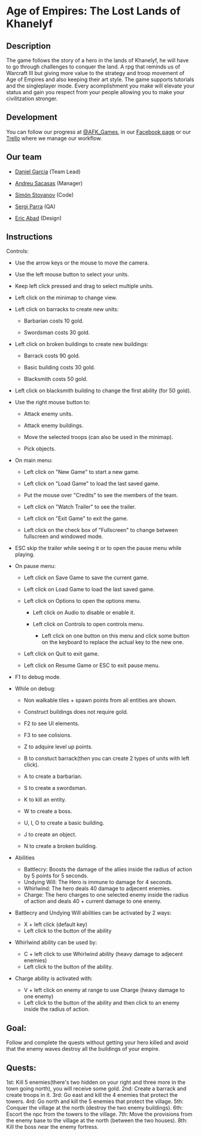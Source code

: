 ﻿# Age of Empires: The Lost Lands of Khanelyf
## Description
The game follows the story of a hero in the lands of Khanelyf, he will have to go through challenges to conquer the land. A rpg that reminds us of Warcraft III but giving more value to the strategy and troop movement of Age of Empires and also keeping their art style. The game supports tutorials and the singleplayer mode. Every acomplishment you make will elevate your status and gain you respect from your people allowing you to make your civilitzation stronger.

## Development
You can follow our progress at [@AFK_Games](https://twitter.com/AFK_Games), in our [Facebook page](https://www.facebook.com/AwayFromKeyboardGames/) or our [Trello](https://trello.com/b/SDxGXSx2/project-2) where we manage our workflow. 

## Our team
* [Daniel Garcia](https://github.com/viriato22)  (Team Lead)

* [Andreu Sacasas](https://github.com/Andreu997) (Manager)

* [Simón Stoyanov](https://github.com/SimonStoyanov) (Code)

* [Sergi Parra](https://github.com/t3m1X) (QA)

* [Eric Abad](https://github.com/cireks) (Design)

## Instructions

Controls:

* Use the arrow keys or the mouse to move the camera.

* Use the left mouse button to select your units.

* Keep left click pressed and drag to select multiple units.

* Left click on the minimap to change view.

* Left click on barracks to create new units:

  * Barbarian costs 10 gold.

  * Swordsman costs 30 gold.

* Left click on broken buildings to create new buildings:

  * Barrack costs 90 gold.

  * Basic building costs 30 gold.

  * Blacksmith costs 50 gold.

* Left click on blacksmith building to change the first ability (for 50 gold).

* Use the right mouse button to:

  * Attack enemy units.
 
  * Attack enemy buildings.
 
  * Move the selected troops (can also be used in the minimap).

  * Pick objects.

* On main menu:

  * Left click on "New Game" to start a new game.

  * Left click on "Load Game" to load the last saved game.

  * Put the mouse over "Credits" to see the members of the team.

  * Left click on "Watch Trailer" to see the trailer.

  * Left click on "Exit Game" to exit the game.

  * Left click on the check box of "Fullscreen" to change between fullscreen and windowed mode.

* ESC skip the trailer while seeing it or to open the pause menu while playing.

* On pause menu:

  * Left click on Save Game to save the current game.

  * Left click on Load Game to load the last saved game.

  * Left click on Options to open the options menu.

	* Left click on Audio to disable or enable it.

	* Left click on Controls to open controls menu.

		* Left click on one button on this menu and click some button on the keyboard to replace the actual key to the new one.

  * Left click on Quit to exit game.

  * Left click on Resume Game or ESC to exit pause menu.

* F1 to debug mode.

* While on debug:

  * Non walkable tiles + spawn points from all entities are shown.

  * Construct buildings does not require gold.

  * F2 to see UI elements.

  * F3 to see colisions.

  * Z to adquire level up points.

  * B to constuct barrack(then you can create 2 types of units with left click).

  * A to create a barbarian.

  * S to create a swordsman.

  * K to kill an entity.

  * W to create a boss.

  * U, I, O to create a basic building.

  * J to create an object.

  * N to create a broken building.

* Abilities
	* Battlecry: Boosts the damage of the allies inside the radius of action by 5 points for 5 seconds.
	* Undying Will: The Hero is immune to damage for 4 seconds.
	* Whirlwind: The hero deals 40 damage to adjecent enemies.
	* Charge: The hero charges to one selected enemy inside the radius of action and deals 40 + current damage to one enemy.

* Battlecry and Undying Will abilities can be activated by 2 ways:
	* X + left click (default key)
	* Left click to the button of the ability

* Whirlwind ability can be used by:
	* C + left click to use Whirlwind ability (heavy damage to adjecent enemies)
	* Left click to the button of the ability.
	
* Charge ability is activated with:
	* V + left click on enemy at range to use Charge (heavy damage to one enemy)
	* Left click to the button of the ability and then click to an enemy inside the radius of action.

## Goal:

Follow and complete the quests without getting your hero killed and avoid that the enemy waves destroy all the buildings of your empire. 

## Quests:

1st: Kill 5 enemies(there's two hidden on your right and three more in the town going north), you will receive some gold.
2nd: Create a barrack and create troops in it.
3rd: Go east and kill the 4 enemies that protect the towers.
4rd: Go north and kill the 5 enemies that protect the village.
5th: Conquer the village at the north (destroy the two enemy buildings).
6th: Escort the npc from the towers to the village.
7th: Move the provisions from the enemy base to the village at the north (between the two houses).
8th: Kill the boss near the enemy fortress.